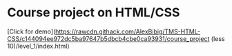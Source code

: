 # Course project on HTML/CSS

[Click for demo](https://rawcdn.githack.com/AlexBibig/TMS-HTML-CSS/c144094ee972dc5ba97647b5dbcb4cbe0ca93931/course_project (less 10)/level_1/index.html)
